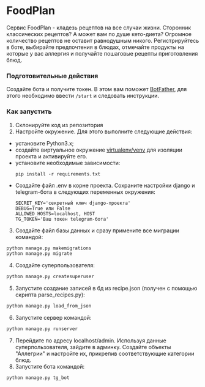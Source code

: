 # FoodPlan

Сервис FoodPlan - кладезь рецептов на все случаи жизни. Сторонник классических рецептов? А может вам по душе кето-диета? Огромное количество рецептов не оставит равнодушным никого. Регистрируйтесь в боте, выбирайте предпочтения в блюдах, отмечайте продукты на которые у вас аллергия и получайте пошаговые рецепты приготовления блюд.

### Подготовительные действия
Создайте бота и получите токен. В этом вам поможет [BotFather](https://telegram.me/BotFather), для этого необходимо
ввести `/start` и следовать инструкции.

### Как запустить
1. Склонируйте код из репозитория
2. Настройте окружение. Для этого выполните следующие действия:
  - установите Python3.x;
  - создайте виртуальное окружение [virtualenv/venv](https://docs.python.org/3/library/venv.html) для изоляции проекта и активируйте его.
  - установите необходимые зависимости:
    ```
    pip install -r requirements.txt
    ```
  - Создайте файл .env в корне проекта. Сохраните настройки django и telegram-бота в следующих переменных окружения:
    ```
    SECRET_KEY='секретный ключ django-проекта'
    DEBUG=True или False
    ALLOWED_HOSTS=localhost, HOST
    TG_TOKEN='Ваш токен telegram-бота'
    ```
3. Создайте файл базы данных и сразу примените все миграции командой:
  ```bash
  python manage.py makemigrations
  python manage.py migrate
  ```
4. Создайте суперпользователя:
  ```bash
  python manage.py createsuperuser
  ```
5. Запустите создание записей в бд из recipe.json (получен с помощью скрипта parse_recipes.py):
  ```bash
  python manage.py load_from_json
  ```
6. Запустите сервер командой:
  ```bash
  python manage.py runserver
  ```
7. Перейдите по адресу localhost/admin. Используя данные суперпользователя, зайдите в админку. Создайте объекты "Аллегрии" и настройте их, прикрепив соответствующие категории блюд.
8. Запустите бота командой:
  ```bash
  python manage.py tg_bot
  ```
